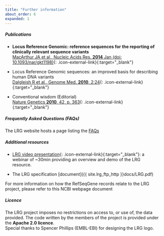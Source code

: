 ```yaml
---
title: "Further information"
about_order: 6
expanded: 1
---
```


##### Publications
* **Locus Reference Genomic: reference sequences for the reporting of clinically relevant sequence variants**  
[MacArthur JA et al., Nucleic Acids Res. **2014** Jan (doi: 10.1093/nar/gkt1198)](http://dx.doi.org/10.1093/nar/gkt1198){: .icon-external-link}{:target="_blank"}

* Locus Reference Genomic sequences: an improved basis for describing human DNA variants  
[Dalgleish R et al., Genome Med. **2010**, 2:24](http://genomemedicine.com/content/2/4/24/){: .icon-external-link}{:target="_blank"}

* Conventional wisdom (Editorial)  
[Nature Genetics **2010**, 42, p. 363](http://www.nature.com/ng/journal/v42/n5/abs/ng0510-363.html){: .icon-external-link}{:target="_blank"}

<div class="margin-top-25"></div>

##### Frequently Asked Questions (FAQs)
The LRG website hosts a page listing the [FAQs](/faq)
<div class="margin-top-25"></div>

##### Additional resources
* [LRG video presentation](http://www.ebi.ac.uk/training/online/course/locus-reference-genomic-lrg-resource-webinar){: .icon-external-link}{:target="_blank"}: a webinar of ~30min providing an overview and demo of the LRG resource.

* The LRG specification [document]({{ site.lrg_ftp_http }}docs/LRG.pdf)

For more information on how the RefSeqGene records relate to the LRG project, please refer to this NCBI webpage document
<div class="margin-top-25"></div>

##### Licence
The LRG project imposes no restrictions on access to, or use of, the data provided. The code written by the members of the project is provided under the **Apache 2.0 licence**.
<br />
Special thanks to Spencer Phillips (EMBL-EBI) for designing the LRG logo.

